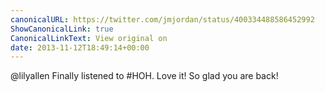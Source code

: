 ```yaml
---
canonicalURL: https://twitter.com/jmjordan/status/400334488586452992
ShowCanonicalLink: true
CanonicalLinkText: View original on
date: 2013-11-12T18:49:14+00:00
---
```

@lilyallen Finally listened to #HOH. Love it! So glad you are back!